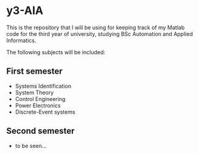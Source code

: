 # y3-AIA
This is the repository that I will be using for keeping track of my Matlab code for the third year of university, studying BSc Automation and Applied Informatics.

The following subjects will be included:
## First semester
- Systems Identification
- System Theory
- Control Engineering
- Power Electronics
- Discrete-Event systems

## Second semester
- to be seen...
